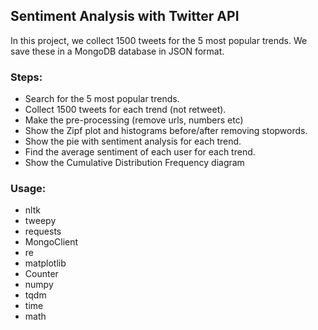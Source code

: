 ## Sentiment Analysis with Twitter API

In this project, we collect 1500 tweets for the 5 most popular trends. We save these in a MongoDB database in JSON format. 

### Steps:
  - Search for the 5 most popular trends.
  - Collect 1500 tweets for each trend (not retweet).
  - Make the pre-processing (remove urls, numbers etc)
  - Show the Zipf plot and histograms before/after removing stopwords.
  - Show the pie with sentiment analysis for each trend.
  - Find the average sentiment of each user for each trend.
  - Show the Cumulative Distribution Frequency diagram


### Usage:
- nltk
- tweepy
- requests
- MongoClient
- re
- matplotlib
- Counter
- numpy
- tqdm
- time
- math
    


